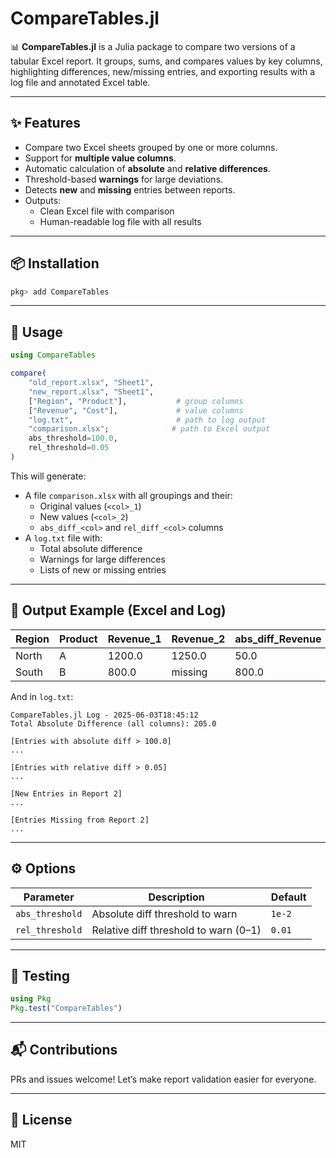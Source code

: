 # CompareTables.jl

📊 **CompareTables.jl** is a Julia package to compare two versions of a tabular Excel report. It groups, sums, and compares values by key columns, highlighting differences, new/missing entries, and exporting results with a log file and annotated Excel table.

---

## ✨ Features

- Compare two Excel sheets grouped by one or more columns.
- Support for **multiple value columns**.
- Automatic calculation of **absolute** and **relative differences**.
- Threshold-based **warnings** for large deviations.
- Detects **new** and **missing** entries between reports.
- Outputs:
  - Clean Excel file with comparison
  - Human-readable log file with all results

---

## 📦 Installation

```julia
pkg> add CompareTables
```

---

## 🚀 Usage

```julia
using CompareTables

compare(
    "old_report.xlsx", "Sheet1",
    "new_report.xlsx", "Sheet1",
    ["Region", "Product"],           # group columns
    ["Revenue", "Cost"],             # value columns
    "log.txt",                       # path to log output
    "comparison.xlsx";              # path to Excel output
    abs_threshold=100.0,
    rel_threshold=0.05
)
```

This will generate:

- A file `comparison.xlsx` with all groupings and their:
  - Original values (`<col>_1`)
  - New values (`<col>_2`)
  - `abs_diff_<col>` and `rel_diff_<col>` columns
- A `log.txt` file with:
  - Total absolute difference
  - Warnings for large differences
  - Lists of new or missing entries

---

## 📄 Output Example (Excel and Log)

| Region | Product | Revenue_1 | Revenue_2 | abs_diff_Revenue | rel_diff_Revenue | ... |
|--------|---------|-----------|-----------|------------------|------------------|-----|
| North  | A       | 1200.0    | 1250.0    | 50.0             | 0.0417           |     |
| South  | B       | 800.0     | missing   | 800.0            | 1.0              |     |

And in `log.txt`:

```
CompareTables.jl Log - 2025-06-03T18:45:12
Total Absolute Difference (all columns): 205.0

[Entries with absolute diff > 100.0]
...

[Entries with relative diff > 0.05]
...

[New Entries in Report 2]
...

[Entries Missing from Report 2]
...
```

---

## ⚙️ Options

| Parameter       | Description                               | Default |
|----------------|-------------------------------------------|---------|
| `abs_threshold` | Absolute diff threshold to warn           | `1e-2`  |
| `rel_threshold` | Relative diff threshold to warn (0–1)     | `0.01`  |

---

## 🧪 Testing

```julia
using Pkg
Pkg.test("CompareTables")
```

---

## 📬 Contributions

PRs and issues welcome! Let’s make report validation easier for everyone.

---

## 📜 License

MIT
